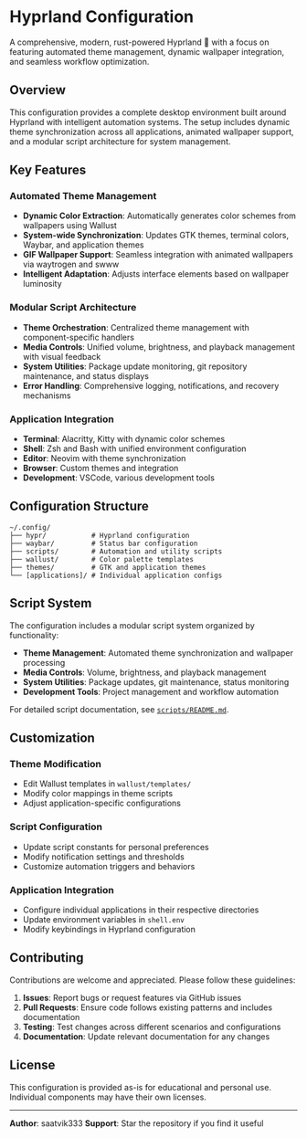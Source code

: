# Hyprland Configuration

A comprehensive, modern, rust-powered Hyprland 🍚 with a focus on featuring automated theme management, dynamic wallpaper integration, and seamless workflow optimization.
## Overview

This configuration provides a complete desktop environment built around Hyprland with intelligent automation systems. The setup includes dynamic theme synchronization across all applications, animated wallpaper support, and a modular script architecture for system management.

## Key Features

### Automated Theme Management

- **Dynamic Color Extraction**: Automatically generates color schemes from wallpapers using Wallust
- **System-wide Synchronization**: Updates GTK themes, terminal colors, Waybar, and application themes
- **GIF Wallpaper Support**: Seamless integration with animated wallpapers via waytrogen and swww
- **Intelligent Adaptation**: Adjusts interface elements based on wallpaper luminosity

### Modular Script Architecture

- **Theme Orchestration**: Centralized theme management with component-specific handlers
- **Media Controls**: Unified volume, brightness, and playback management with visual feedback
- **System Utilities**: Package update monitoring, git repository maintenance, and status displays
- **Error Handling**: Comprehensive logging, notifications, and recovery mechanisms

### Application Integration

- **Terminal**: Alacritty, Kitty with dynamic color schemes
- **Shell**: Zsh and Bash with unified environment configuration
- **Editor**: Neovim with theme synchronization
- **Browser**: Custom themes and integration
- **Development**: VSCode, various development tools

## Configuration Structure

```
~/.config/
├── hypr/           # Hyprland configuration
├── waybar/         # Status bar configuration
├── scripts/        # Automation and utility scripts
├── wallust/        # Color palette templates
├── themes/         # GTK and application themes
└── [applications]/ # Individual application configs
```

## Script System

The configuration includes a modular script system organized by functionality:

- **Theme Management**: Automated theme synchronization and wallpaper processing
- **Media Controls**: Volume, brightness, and playback management
- **System Utilities**: Package updates, git maintenance, status monitoring
- **Development Tools**: Project management and workflow automation

For detailed script documentation, see [`scripts/README.md`](scripts/README.md).

## Customization

### Theme Modification

- Edit Wallust templates in `wallust/templates/`
- Modify color mappings in theme scripts
- Adjust application-specific configurations

### Script Configuration

- Update script constants for personal preferences
- Modify notification settings and thresholds
- Customize automation triggers and behaviors

### Application Integration

- Configure individual applications in their respective directories
- Update environment variables in `shell.env`
- Modify keybindings in Hyprland configuration

## Contributing

Contributions are welcome and appreciated. Please follow these guidelines:

1. **Issues**: Report bugs or request features via GitHub issues
2. **Pull Requests**: Ensure code follows existing patterns and includes documentation
3. **Testing**: Test changes across different scenarios and configurations
4. **Documentation**: Update relevant documentation for any changes

## License

This configuration is provided as-is for educational and personal use. Individual components may have their own licenses.

---

**Author**: saatvik333
**Support**: Star the repository if you find it useful
